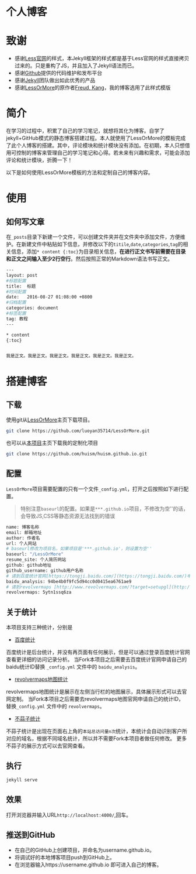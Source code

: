 # 个人博客


致谢
====================================
+ 感谢[Less官网](http://lesscss.cn/)的样式，本Jekyll框架的样式都是基于Less官网的样式直接拷贝过来的。只是重构了JS，并且加入了Jekyll语法而已。
+ 感谢[Github](https://github.com/)提供的代码维护和发布平台
+ 感谢[Jekyll](https://jekyllrb.com/)团队做出如此优秀的产品
+ 感谢[LessOrMore](https://github.com/luoyan35714/LessOrMore)的原作者[Freud, Kang](http://www.hifreud.com)，我的博客选用了此样式模版


简介
====================================
在学习的过程中，积累了自己的学习笔记，就想将其化为博客。自学了jekyll+GitHub模式的静态博客搭建过程。本人就使用了LessOrMore的模板完成了此个人博客的搭建。其中，评论模块和统计模块没有添加。在初期，本人只想借用可控制的博客来管理自己的学习笔记和心得。若未来有兴趣和需求，可能会添加评论和统计模块，折腾一下！

以下是如何使用LessOrMore模板的方法和定制自己的博客内容。

使用
====================================

如何写文章
------------------------------------

在`_posts`目录下新建一个文件，可以创建文件夹并在文件夹中添加文件，方便维护。在新建文件中粘贴如下信息，并修改以下的`titile`,`date`,`categories`,`tag`的相关信息，添加`* content {:toc}`为目录相关信息，**在进行正文书写前需要在目录和正文之间输入至少2行空行**。然后按照正常的Markdown语法书写正文。

``` bash
---
layout: post
#标题配置
title:  标题
#时间配置
date:   2016-08-27 01:08:00 +0800
#归档配置
categories: document
#标签配置
tag: 教程
---

* content
{:toc}


我是正文。我是正文。我是正文。我是正文。我是正文。我是正文。
```

搭建博客
====================================

下载
------------------------------------

使用git从[LessOrMore](https://github.com/luoyan35714/LessOrMore.git)主页下载项目。

``` bash
git clone https://github.com/luoyan35714/LessOrMore.git
```
也可以从[本项目](https://github.com/huism/huism.github.io.git)主页下载我的定制化项目
``` bash
git clone https://github.com/huism/huism.github.io.git
```

配置
------------------------------------

`LessOrMore`项目需要配置的只有一个文件`_config.yml`，打开之后按照如下进行配置。

> 特别注意`baseurl`的配置。如果是`***.github.io`项目，不修改为空''的话，会导致JS,CSS等静态资源无法找到的错误

``` bash
name: 博客名称
email: 邮箱地址
author: 作者名
url: 个人网站
# baseurl修改为项目名，如果项目是'***.github.io'，则设置为空''
baseurl: "/LessOrMore"
resume_site: 个人简历网站
github: github地址
github_username: github用户名称
# 请到百度统计官网[https://tongji.baidu.com/](https://tongji.baidu.com/)申请自己的网站ID并在此处替换，否则将无法正常统计访问量
baidu_analysis: 94be4b0f9fc5d94cc0d0415ea6761ae9
# 请到revolvermaps [http://www.revolvermaps.com/?target=setupgl](http://www.revolvermaps.com/?target=setupgl)申请自己的网站ID并在此处替换，否则将无法正常统计访问量
revolvermaps: 5ytn1ssq6za
```

关于统计
------------------------------------

本项目支持三种统计，分别是

+ [百度统计](https://tongji.baidu.com)

百度统计是后台统计，并没有再页面有任何展示，但是可以通过登录百度统计官网查看更详细的访问记录分析。
当Fork本项目之后需要去百度统计官网申请自己的baidu统计ID替换 `_config.yml` 文件中的 `baidu_analysis`。

+ [revolvermaps地图统计](http://www.revolvermaps.com/)

revolvermaps地图统计是展示在左侧当行栏的地图展示，具体展示形式可以去官网定制。
当Fork本项目之后需要去revolvermaps地图官网申请自己的统计ID， 替换`_config.yml` 文件中的 `revolvermaps`。

+ [不蒜子统计](http://busuanzi.ibruce.info/)

不蒜子统计是出现在页面右上角的`本站总访问量n次`统计，本统计会自动识别客户所对应的域名，根据不同域名统计，所以并不需要Fork本项目者做任何修改。
更多不蒜子的展示方式可以去官网查看。

执行
------------------------------------

``` bash
jekyll serve
```

效果
------------------------------------
打开浏览器并输入URL`http://localhost:4000/`,回车。

推送到GitHub
------------------------------------
+ 在自己的GitHub上创建项目，并命名为username.github.io。
+ 将调试好的本地博客项目push到GitHub上。
+ 在浏览器输入https://username.github.io 即可进入自己的博客。

